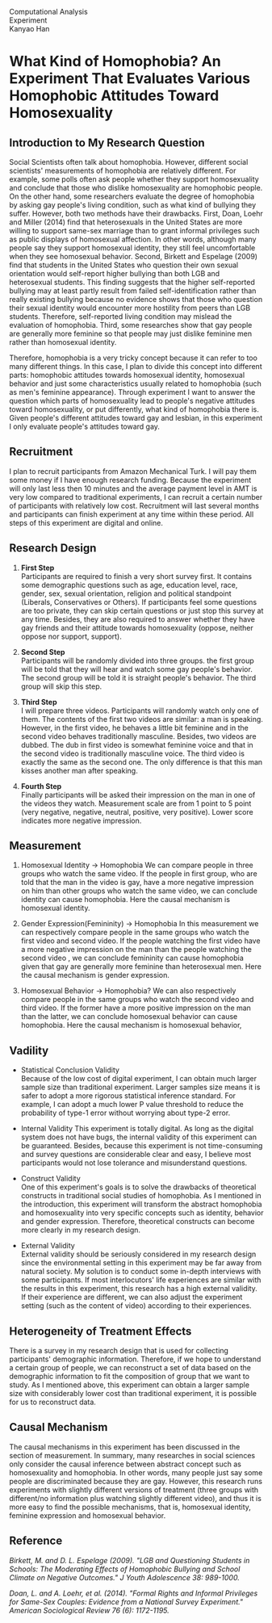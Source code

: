 Computational Analysis    
Experiment     
Kanyao Han


# What Kind of Homophobia? An Experiment That Evaluates Various Homophobic Attitudes Toward Homosexuality

## Introduction to My Research Question     

Social Scientists often talk about homophobia. However, different social scientists' measurements of homophobia are relatively different. For example, some polls often ask people whether they support homosexuality and conclude that those who dislike homosexuality are homophobic people. On the other hand, some researchers evaluate the degree of homophobia by asking gay people's living condition, such as what kind of bullying they suffer. However, both two methods have their drawbacks. First, Doan, Loehr and Miller (2014) find that heterosexuals in the United States are more willing to support same-sex marriage than to grant informal privileges such as public displays of homosexual affection. In other words, although many people say they support homosexual identity, they still feel uncomfortable when they see homosexual behavior. Second, Birkett and Espelage (2009) find that students in the United States who question their own sexual orientation would self-report higher bullying than both LGB and heterosexual students. This finding suggests that the higher self-reported bullying may at least partly result from failed self-identification rather than really existing bullying because no evidence shows that those who question their sexual identity would encounter more hostility from peers than LGB students. Therefore, self-reported living condition may mislead the evaluation of homophobia. Third, some researches show that gay people are generally more feminine so that people may just dislike feminine men rather than homosexual identity.     

Therefore, homophobia is a very tricky concept because it can refer to too many different things. In this case, I plan to divide this concept into different parts: homophobic attitudes towards homosexual identity, homosexual behavior and just some characteristics usually related to homophobia (such as men's feminine appearance). Through experiment I want to answer the question which parts of homosexuality lead to people's negative attitudes toward homosexuality, or put differently, what kind of homophobia there is. Given people's different attitudes toward gay and lesbian, in this experiment I only evaluate people's attitudes toward gay.

## Recruitment
I plan to recruit participants from Amazon Mechanical Turk. I will pay them some money if I have enough research funding. Because the experiment will only last less then 10 minutes and the average payment level in AMT is very low compared  to traditional experiments, I can recruit a certain number of participants with relatively low cost. Recruitment will last several months and participants can finish experiment at any time within these period. All steps of this experiment are digital and online.

## Research Design    

1. **First Step**     
Participants are required to finish a very short survey first. It contains some demographic questions such as age, education level, race, gender, sex, sexual orientation, religion and political standpoint (Liberals, Conservatives or Others). If participants feel some questions are too private, they can skip certain questions or just stop this survey at any time. Besides, they are also required to answer whether they have gay friends and their attitude towards homosexuality (oppose, neither oppose nor support, support). 

2. **Second Step**    
Participants will be randomly divided into three groups. the first group will be told that they will hear and watch some gay people's behavior. The second group will be told it is straight people's behavior. The third group will skip this step.

3. **Third Step**  
I will prepare three videos. Participants will randomly watch only one of them. The contents of the first two videos are similar: a man is speaking. However, in the first video, he behaves a little bit feminine and in the second video behaves traditionally masculine. Besides, two videos are dubbed. The dub in first video is somewhat feminine voice and that in the second video is traditionally masculine voice. The third video is exactly the same as the second one. The only difference is that this man kisses another man after speaking.

4. **Fourth Step**     
Finally participants will be asked their impression on the man in one of the videos they watch. Measurement scale are from 1 point to 5 point (very negative, negative, neutral, positive, very positive). Lower score indicates more negative impression.

## Measurement 

1. Homosexual Identity -> Homophobia 
We can compare people in three groups who watch the same video. If the people in first group, who are told that the man in the video is gay, have a more negative impression on him than other groups who watch the same video, we can conclude identity can cause homophobia. Here the causal mechanism is homosexual identity.

2. Gender Expression(Femininity) -> Homophobia
In this measurement we can respectively compare people in the same groups who watch the first video and second video. If the people watching the first video have a more negative impression on the man than the people watching the second video , we can conclude femininity can cause homophobia given that gay are generally more feminine than heterosexual men. Here the causal mechanism is gender expression.

3. Homosexual Behavior -> Homophobia?
We can also respectively compare people in the same groups who watch the second video and third video. If the former have a more positive impression on the man than the latter, we can conclude homosexual behavior can cause homophobia. Here the causal mechanism is homosexual behavior,

## Vadility    

- Statistical Conclusion Validity    
Because of the low cost of digital experiment, I can obtain much larger sample size than traditional experiment. Larger samples size means it is safer to adopt a more rigorous statistical inference standard. For example, I can adopt a much lower P value threshold to reduce the probability of type-1 error without worrying about type-2 error.      

- Internal Validity
This experiment is totally digital. As long as the digital system does not have bugs, the internal validity of this experiment can be guaranteed. Besides, because this experiment is not time-consuming and survey questions are considerable clear and easy, I believe most participants would not lose tolerance and misunderstand questions.

- Construct Validity    
One of this experiment's goals is to solve the drawbacks of theoretical constructs in traditional social studies of homophobia. As I mentioned in the introduction, this experiment will transform the abstract homophobia and homosexuality into very specific concepts such as identity, behavior and gender expression. Therefore, theoretical constructs can become more clearly in my research design.     

- External Validity    
External validity should be seriously considered in my research design since the environmental setting in this experiment may be far away from natural society. My solution is to conduct some in-depth interviews with some participants. If most interlocutors' life experiences are similar with the results in this experiment, this research has a high external validity. If their experience are different, we can also adjust the experiment setting (such as the content of video) according to their experiences.

## Heterogeneity of Treatment Effects
There is a survey in my research design that is used for collecting participants' demographic information. Therefore, if we hope to understand a certain group of people, we can reconstruct a set of data based on the demographic information to fit the composition of group that we want to study. As I mentioned above, this experiment can obtain a larger sample size with considerably lower cost than traditional experiment, it is possible for us to reconstruct data.

## Causal Mechanism
The causal mechanisms in this  experiment has been discussed in the section of measurement. In summary, many researches in social sciences only consider the causal inference between abstract concept such as homosexuality and homophobia. In other words, many people just say some people are discriminated because they are gay. However, this research runs experiments with slightly different versions of treatment (three groups with different/no information plus watching slightly different video), and thus it is more easy to find the possible mechanisms, that is, homosexual identity, feminine expression and homosexual behavior.


## Reference
*Birkett, M. and D. L. Espelage (2009). "LGB and Questioning Students in Schools: The Moderating Effects of Homophobic Bullying and School Climate on Negative Outcomes." J Youth Adolescence 38: 989-1000.*

*Doan, L. and A. Loehr, et al. (2014). "Formal Rights and Informal Privileges for Same-Sex Couples: Evidence from a National Survey Experiment." American Sociological Review 76 (6): 1172-1195.*
